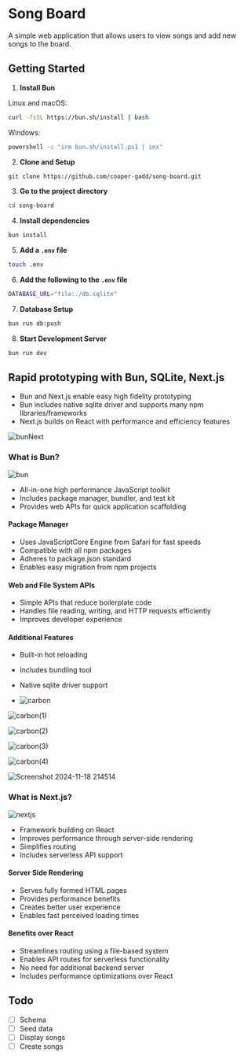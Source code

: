 # Song Board

A simple web application that allows users to view songs and add new songs to the board.

## Getting Started

1. **Install Bun**

  Linux and macOS:
  ```bash
  curl -fsSL https://bun.sh/install | bash
  ```

  Windows:
  ```bash
  powershell -c "irm bun.sh/install.ps1 | iex"
   ```

2. **Clone and Setup**
  ```bash
  git clone https://github.com/cooper-gadd/song-board.git
  ```

3. **Go to the project directory**
  ```bash
  cd song-board
  ```

4. **Install dependencies**
  ```bash
  bun install
  ```

5. **Add a `.env` file**
  ```bash
  touch .env
  ```

6. **Add the following to the `.env` file**
  ```bash
  DATABASE_URL="file:./db.sqlite"
  ```

7. **Database Setup**
  ```bash
  bun run db:push
  ```

8. **Start Development Server**
  ```bash
  bun run dev
  ```

## Rapid prototyping with Bun, SQLite, Next.js

* Bun and Next.js enable easy high fidelity prototyping
* Bun includes native sqlite driver and supports many npm libraries/frameworks
* Next.js builds on React with performance and efficiency features

![bunNext](https://github.com/user-attachments/assets/7f9fad74-4401-42dc-815a-a2b0e810332c)

### What is Bun?

![bun](https://github.com/user-attachments/assets/42928faf-2066-4f5d-82ac-c110d916a71c)

* All-in-one high performance JavaScript toolkit
* Includes package manager, bundler, and test kit
* Provides web APIs for quick application scaffolding

#### Package Manager
* Uses JavaScriptCore Engine from Safari for fast speeds
* Compatible with all npm packages
* Adheres to package.json standard
* Enables easy migration from npm projects

#### Web and File System APIs
* Simple APIs that reduce boilerplate code
* Handles file reading, writing, and HTTP requests efficiently
* Improves developer experience

#### Additional Features
* Built-in hot reloading
* Includes bundling tool
* Native sqlite driver support

* ![carbon](https://github.com/user-attachments/assets/8e933c82-d46d-470c-8b12-8d8498f55c5b)

![carbon(1)](https://github.com/user-attachments/assets/d943de97-b9ce-4e1b-ac69-7b1265e188c2)

![carbon(2)](https://github.com/user-attachments/assets/f3402344-7eed-4681-a6af-d9e87ac771d1)

![carbon(3)](https://github.com/user-attachments/assets/7f957f61-2d96-453f-871c-4e5b73ad2734)

![carbon(4)](https://github.com/user-attachments/assets/421b84f5-7eaf-4516-b451-7e636eaaf4c0)

![Screenshot 2024-11-18 214514](https://github.com/user-attachments/assets/2078d7b6-08e2-4458-a53f-7b707acfc8ad)

### What is Next.js?

![nextjs](https://github.com/user-attachments/assets/726ae889-76d4-4341-8901-c51957a45e3c)

* Framework building on React
* Improves performance through server-side rendering
* Simplifies routing
* Includes serverless API support

#### Server Side Rendering
* Serves fully formed HTML pages
* Provides performance benefits
* Creates better user experience
* Enables fast perceived loading times

#### Benefits over React
* Streamlines routing using a file-based system
* Enables API routes for serverless functionality
* No need for additional backend server
* Includes performance optimizations over React

## Todo

- [ ] Schema
- [ ] Seed data
- [ ] Display songs
- [ ] Create songs
